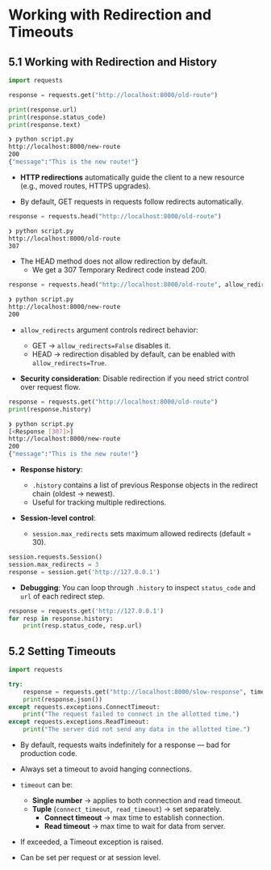 # Working with Redirection and Timeouts

## 5.1 Working with Redirection and History

```python
import requests

response = requests.get("http://localhost:8000/old-route")

print(response.url)
print(response.status_code)
print(response.text)
```

```bash
❯ python script.py
http://localhost:8000/new-route
200
{"message":"This is the new route!"}
```

- **HTTP redirections** automatically guide the client to a new resource (e.g., moved routes, HTTPS upgrades).
    
- By default, GET requests in requests follow redirects automatically.

```python
response = requests.head("http://localhost:8000/old-route")
```

```bash
❯ python script.py
http://localhost:8000/old-route
307
```


- The HEAD method does not allow redirection by default.
	- We get a 307 Temporary Redirect code instead 200.

```python
response = requests.head("http://localhost:8000/old-route", allow_redirects=True)
```

```bash
❯ python script.py
http://localhost:8000/new-route
200
```

- `allow_redirects` argument controls redirect behavior:
    - GET → `allow_redirects=False` disables it.
    - HEAD → redirection disabled by default, can be enabled with `allow_redirects=True`.
    
- **Security consideration**: Disable redirection if you need strict control over request flow.

```python
response = requests.get("http://localhost:8000/old-route") 
print(response.history)
```

```bash
❯ python script.py
[<Response [307]>]
http://localhost:8000/new-route
200
{"message":"This is the new route!"}
```

- **Response history**:
    - `.history` contains a list of previous Response objects in the redirect chain (oldest → newest).
    - Useful for tracking multiple redirections.
        
- **Session-level control**:
    - `session.max_redirects` sets maximum allowed redirects (default = 30).
        
```python
session.requests.Session()
session.max_redirects = 3
response = session.get('http://127.0.0.1')
```

- **Debugging**: You can loop through `.history` to inspect `status_code` and `url` of each redirect step.

```python
response = requests.get('http://127.0.0.1')
for resp in response.history:
	print(resp.status_code, resp.url)
```

## 5.2  Setting Timeouts

```python
import requests

try:
    response = requests.get("http://localhost:8000/slow-response", timeout=(5, 3))
    print(response.json())
except requests.exceptions.ConnectTimeout:
    print("The request failed to connect in the allotted time.")
except requests.exceptions.ReadTimeout:
    print("The server did not send any data in the allotted time.")
```


- By default, requests waits indefinitely for a response — bad for production code.
    
- Always set a timeout to avoid hanging connections.
    
- `timeout` can be:
    - **Single number** → applies to both connection and read timeout.
    - **Tuple** (`connect_timeout`,` read_timeout`) → set separately.
		- **Connect timeout** → max time to establish connection.
		- **Read timeout** → max time to wait for data from server.
    
- If exceeded, a Timeout exception is raised.
    
- Can be set per request or at session level.
    